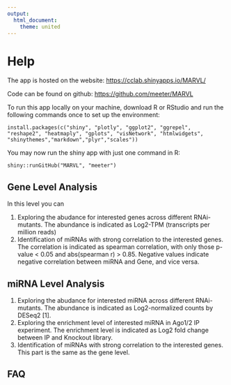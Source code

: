 ```yaml
---
output:
  html_document:
    theme: united
---
```


# Help

The app is hosted on the website: https://cclab.shinyapps.io/MARVL/

Code can be found on github: https://github.com/meeter/MARVL

To run this app locally on your machine, download R or RStudio and run the following commands once to set up the environment:

```
install.packages(c("shiny", "plotly", "ggplot2", "ggrepel", "reshape2", "heatmaply", "gplots", "visNetwork", "htmlwidgets", "shinythemes","markdown","plyr","scales"))
```

You may now run the shiny app with just one command in R:

```
shiny::runGitHub("MARVL", "meeter")
```

<a name="Gene"></a> 

## Gene Level Analysis 

In this level you can

1. Exploring the abudance for interested genes across different RNAi-mutants. The abundance is indicated as Log2-TPM (transcripts per million reads)
2. Identification of miRNAs with strong correlation to the interested genes. The correlation is indicated as spearman correlation, with only those p-value < 0.05 and abs(spearman r) > 0.85. Negative values indicate negative correlation between miRNA and Gene, and vice versa.

<a name="miRNA"></a> 

## miRNA Level Analysis 

1. Exploring the abudance for interested miRNA across different RNAi-mutants. The abundance is indicated as Log2-normalized counts by DESeq2 [1].
2. Exploring the enrichment level of interested miRNA in Ago1/2 IP experiment. The enrichment level is indicated as Log2 fold change between IP and Knockout library.
3. Identification of miRNAs with strong correlation to the interested genes. This part is the same as the gene level. 

<a name="FAQ"></a>

## FAQ




